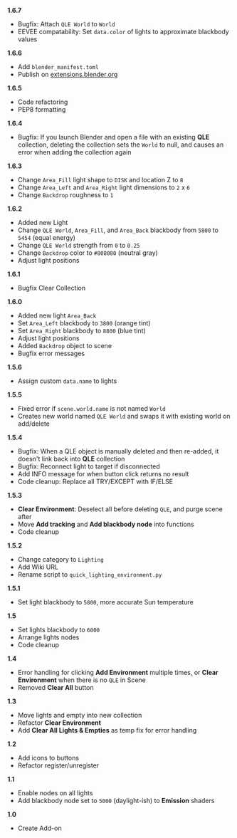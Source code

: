 **1.6.7** <!-- 24/12/14 -->
  + Bugfix: Attach `QLE World` to `World`
  + EEVEE compatability: Set `data.color` of lights to approximate blackbody values

**1.6.6** <!-- 24/08/14 -->
  + Add `blender_manifest.toml`
  + Publish on [extensions.blender.org](https://extensions.blender.org/add-ons/quick-lighting-environment/)

**1.6.5** <!-- 22/12/17 -->
  + Code refactoring
  + PEP8 formatting

**1.6.4** <!-- 22/05/27 -->
   + Bugfix: If you launch Blender and open a file with an existing **QLE** collection, deleting the collection sets the `World` to null, and causes an error when adding the collection again

**1.6.3** <!-- 22/05/24 -->
   + Change `Area_Fill` light shape to `DISK` and location Z to `8`
   + Change `Area_Left` and `Area_Right` light dimensions to `2` x `6`
   + Change `Backdrop` roughness to `1`

**1.6.2** <!-- 22/05/22 -->
   + Added new Light
   + Change `QLE World`, `Area_Fill`, and `Area_Back` blackbody from `5800` to `5454` (equal energy)
   + Change `QLE World` strength from `0` to `0.25`
   + Change `Backdrop` color to `#808080` (neutral gray)
   + Adjust light positions

**1.6.1** <!-- 21/12/29 -->
   + Bugfix Clear Collection

**1.6.0** <!-- 21/12/24 -->
   + Added new light `Area_Back`
   + Set `Area_Left` blackbody to `3800` (orange tint)
   + Set `Area_Right` blackbody to `8800` (blue tint)
   + Adjust light positions
   + Added `Backdrop` object to scene
   + Bugfix error messages

**1.5.6** <!-- 21/07/23 -->
   + Assign custom `data.name` to lights

**1.5.5** <!-- 21/07/18 -->
   + Fixed error if `scene.world.name` is not named `World`
   + Creates new world named `QLE World` and swaps it with existing world on add/delete

**1.5.4** <!-- 20/09/20 -->
   + Bugfix: When a QLE object is manually deleted and then re-added, it doesn't link back into **QLE** collection
   + Bugfix: Reconnect light to target if disconnected
   + Add INFO message for when button click returns no result
   + Code cleanup: Replace all TRY/EXCEPT with IF/ELSE

**1.5.3** <!-- 20/09/12 -->
   + **Clear Environment**: Deselect all before deleting `QLE`, and purge scene after
   + Move **Add tracking** and **Add blackbody node** into functions
   + Code cleanup

**1.5.2** <!-- 20/08/30 -->
   + Change category to `Lighting`
   + Add Wiki URL
   + Rename script to `quick_lighting_environment.py`

**1.5.1** <!-- 20/08/22 -->
   + Set light blackbody to `5800`, more accurate Sun temperature

**1.5** <!-- 20/07/19 -->
   + Set lights blackbody to `6000`
   + Arrange lights nodes
   + Code cleanup

**1.4** <!-- 20/06/29 -->
   + Error handling for clicking **Add Environment** multiple times, or **Clear Environment** when there is no `QLE` in Scene
   + Removed **Clear All** button

**1.3** <!-- 20/06/17 -->
   + Move lights and empty into new collection
   + Refactor **Clear Environment**
   + Add **Clear All Lights & Empties** as temp fix for error handling

**1.2** <!-- 20/06/17 -->
   + Add icons to buttons
   + Refactor register/unregister

**1.1** <!-- 20/03/21 -->
   + Enable nodes on all lights
   + Add blackbody node set to `5000` (daylight-ish) to **Emission** shaders

**1.0** <!-- 20/02/24 -->
   + Create Add-on

